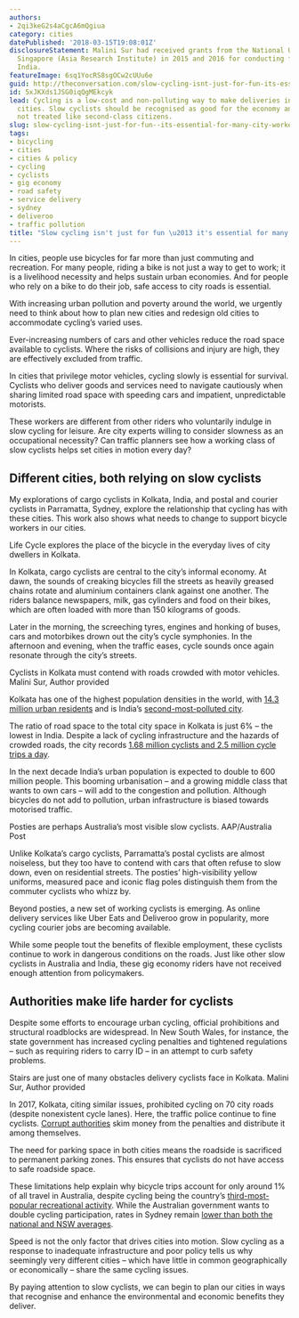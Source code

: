 ```yaml
---
authors:
- 2qi3keG2s4aCgcA6mQgiua
category: cities
datePublished: '2018-03-15T19:08:01Z'
disclosureStatement: Malini Sur had received grants from the National University of
  Singapore (Asia Research Institute) in 2015 and 2016 for conducting fieldwork in
  India.
featureImage: 6sq1YocRS8sgOCw2cUUu6e
guid: http://theconversation.com/slow-cycling-isnt-just-for-fun-its-essential-for-many-city-workers-92505
id: 5xJKXds1JSG0iqQgMEkcyk
lead: Cycling is a low-cost and non-polluting way to make deliveries in congested
  cities. Slow cyclists should be recognised as good for the economy and environment,
  not treated like second-class citizens.
slug: slow-cycling-isnt-just-for-fun--its-essential-for-many-city-workers
tags:
- bicycling
- cities
- cities & policy
- cycling
- cyclists
- gig economy
- road safety
- service delivery
- sydney
- deliveroo
- traffic pollution
title: "Slow cycling isn't just for fun \u2013 it's essential for many city workers"
---
```

In cities, people use bicycles for far more than just commuting and recreation. For many people, riding a bike is not just a way to get to work; it is a livelihood necessity and helps sustain urban economies. And for people who rely on a bike to do their job, safe access to city roads is essential. 

With increasing urban pollution and poverty around the world, we urgently need to think about how to plan new cities and redesign old cities to accommodate cycling’s varied uses.

Ever-increasing numbers of cars and other vehicles reduce the road space available to cyclists. Where the risks of collisions and injury are high, they are effectively excluded from traffic. 

In cities that privilege motor vehicles, cycling slowly is essential for survival. Cyclists who deliver goods and services need to navigate cautiously when sharing limited road space with speeding cars and impatient, unpredictable motorists. 

These workers are different from other riders who voluntarily indulge in slow cycling for leisure. Are city experts willing to consider slowness as an occupational necessity? Can traffic planners see how a working class of slow cyclists helps set cities in motion every day? 

## Different cities, both relying on slow cyclists

My explorations of cargo cyclists in Kolkata, India, and postal and courier cyclists in Parramatta, Sydney, explore the relationship that cycling has with these cities. This work also shows what needs to change to support bicycle workers in our cities.

Life Cycle explores the place of the bicycle in the everyday lives of city dwellers in Kolkata.

In Kolkata, cargo cyclists are central to the city’s informal economy. At dawn, the sounds of creaking bicycles fill the streets as heavily greased chains rotate and aluminium containers clank against one another. The riders balance newspapers, milk, gas cylinders and food on their bikes, which are often loaded with more than 150 kilograms of goods. 

Later in the morning, the screeching tyres, engines and honking of buses, cars and motorbikes drown out the city’s cycle symphonies. In the afternoon and evening, when the traffic eases, cycle sounds once again resonate through the city’s streets. 

[](https://images.theconversation.com/files/209641/original/file-20180309-30994-9z2nz5.jpg?ixlib=rb-1.1.0&q=45&auto=format&w=1000&fit=clip) Cyclists in Kolkata must contend with roads crowded with motor vehicles. Malini Sur, Author provided

Kolkata has one of the highest population densities in the world, with [14.3 million urban residents](http://worldpopulationreview.com/world-cities/kolkata-population/) and is India’s [second-most-polluted city](http://www.indiaenvironmentportal.org.in/content/381267/citizens-report-air-quality-and-mobility-in-kolkata/).

The ratio of road space to the total city space in Kolkata is just 6% – the lowest in India. Despite a lack of cycling infrastructure and the hazards of crowded roads, the city records [1.68 million cyclists and 2.5 million cycle trips a day](http://switchon.org.in/case.pdf).

In the next decade India’s urban population is expected to double to 600 million people. This booming urbanisation – and a growing middle class that wants to own cars – will add to the congestion and pollution. Although bicycles do not add to pollution, urban infrastructure is biased towards motorised traffic.

[](https://images.theconversation.com/files/209636/original/file-20180309-30972-1a17b37.jpg?ixlib=rb-1.1.0&q=45&auto=format&w=1000&fit=clip) Posties are perhaps Australia’s most visible slow cyclists. AAP/Australia Post

Unlike Kolkata’s cargo cyclists, Parramatta’s postal cyclists are almost noiseless, but they too have to contend with cars that often refuse to slow down, even on residential streets. The posties’ high-visibility yellow uniforms, measured pace and iconic flag poles distinguish them from the commuter cyclists who whizz by.

Beyond posties, a new set of working cyclists is emerging. As online delivery services like Uber Eats and Deliveroo grow in popularity, more cycling courier jobs are becoming available. 

While some people tout the benefits of flexible employment, these cyclists continue to work in dangerous conditions on the roads. Just like other slow cyclists in Australia and India, these gig economy riders have not received enough attention from policymakers.

## Authorities make life harder for cyclists

Despite some efforts to encourage urban cycling, official prohibitions and structural roadblocks are widespread. In New South Wales, for instance, the state government has increased cycling penalties and tightened regulations – such as requiring riders to carry ID – in an attempt to curb safety problems. 

[](https://images.theconversation.com/files/209643/original/file-20180309-30989-1n5mql9.jpeg?ixlib=rb-1.1.0&q=45&auto=format&w=1000&fit=clip) Stairs are just one of many obstacles delivery cyclists face in Kolkata. Malini Sur, Author provided

In 2017, Kolkata, citing similar issues, prohibited cycling on 70 city roads (despite nonexistent cycle lanes). Here, the traffic police continue to fine cyclists. [Corrupt authorities](https://scroll.in/article/828176/in-kolkata-citizens-resist-police-attempts-to-squeeze-bicycles-off-the-road) skim money from the penalties and distribute it among themselves. 

The need for parking space in both cities means the roadside is sacrificed to permanent parking zones. This ensures that cyclists do not have access to safe roadside space. 

These limitations help explain why bicycle trips account for only around 1% of all travel in Australia, despite cycling being the country’s [third-most-popular recreational activity](https://journals.humankinetics.com/doi/abs/10.1123/jpah.7.2.267). While the Australian government wants to double cycling participation, rates in Sydney remain [lower than both the national and NSW averages](http://www.bicyclecouncil.com.au/publication/national-cycling-participation-survey-2015).

Speed is not the only factor that drives cities into motion. Slow cycling as a response to inadequate infrastructure and poor policy tells us why seemingly very different cities – which have little in common geographically or economically – share the same cycling issues. 

By paying attention to slow cyclists, we can begin to plan our cities in ways that recognise and enhance the environmental and economic benefits they deliver.